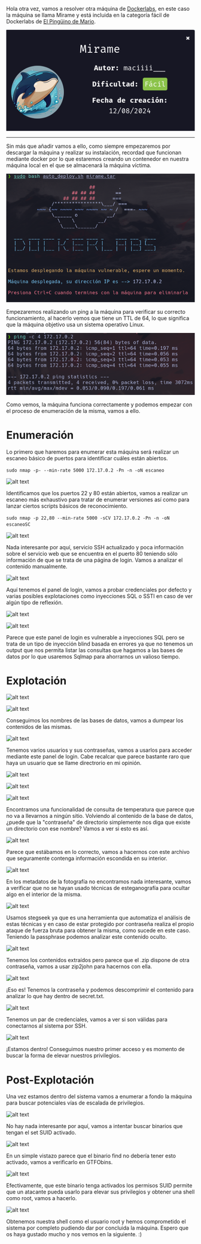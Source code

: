 
Hola otra vez, vamos a resolver otra máquina de [Dockerlabs](https://dockerlabs.es/#/), en este caso la máquina se llama Mirame y está incluida en la categoría fácil de Dockerlabs de [El Pingüino de Mario](https://www.youtube.com/channel/UCGLfzfKRUsV6BzkrF1kJGsg).

![alt text](images/image.png)

---------------------------------------------------------------------------------------------------------------------------------------------------

Sin más que añadir vamos a ello, como siempre empezaremos por descargar la máquina y realizar su instalación, recordad que funcionan mediante docker por lo que estaremos creando un contenedor en nuestra máquina local en el que se almacenará la máquina víctima.

![alt text](images/image-1.png)

Empezaremos realizando un ping a la máquina para verificar su correcto funcionamiento, al hacerlo vemos que tiene un TTL de 64, lo que significa que la máquina objetivo usa un sistema operativo Linux.

![alt text](images/image-2.png)

Como vemos, la máquina funciona correctamente y podemos empezar con el proceso de enumeración de la misma, vamos a ello.

# Enumeración

Lo primero que haremos para enumerar esta máquina será realizar un escaneo básico de puertos para identificar cuáles están abiertos.

```sudo nmap -p- --min-rate 5000 172.17.0.2 -Pn -n -oN escaneo```

![alt text](images/image-3.png)

Identificamos que los puertos 22 y 80 están abiertos, vamos a realizar un escaneo más exhaustivo para tratar de enumerar versiones así como para lanzar ciertos scripts básicos de reconocimiento.

``sudo nmap -p 22,80 --min-rate 5000 -sCV 172.17.0.2 -Pn -n -oN escaneoSC``

![alt text](images/image-4.png)

Nada interesante por aquí, servicio SSH actualizado y poca información sobre el servicio web que se encuentra en el puerto 80 teniendo sólo información de que se trata de una página de login. Vamos a analizar el contenido manualmente.

![alt text](images/image-5.png)

Aquí tenemos el panel de login, vamos a probar credenciales por defecto y varias posibles explotaciones como inyecciones SQL o SSTI en caso de ver algún tipo de reflexión.

![alt text](images/image-6.png)

![alt text](images/image-7.png)

Parece que este panel de login es vulnerable a inyecciones SQL pero se trata de un tipo de inyección blind basada en errores ya que no tenemos un output que nos permita listar las consultas que hagamos a las bases de datos por lo que usaremos Sqlmap para ahorrarnos un valioso tiempo.

# Explotación

![alt text](images/image-8.png)

![alt text](images/image-9.png)

Conseguimos los nombres de las bases de datos, vamos a dumpear los contenidos de las mismas.

![alt text](images/image-10.png)

Tenemos varios usuarios y sus contraseñas, vamos a usarlos para acceder mediante este panel de login. Cabe recalcar que parece bastante raro que haya un usuario que se llame directrorio en mi opinión.

![alt text](images/image-11.png)

![alt text](images/image-12.png)

![alt text](images/image-13.png)

Encontramos una funcionalidad de consulta de temperatura que parece que no va a llevarnos a ningún sitio. Volviendo al contenido de la base de datos, ¿puede que la "contraseña" de directorio simplemente nos diga que existe un directorio con ese nombre? Vamos a ver si esto es así.

![alt text](images/image-14.png)

Parece que estábamos en lo correcto, vamos a hacernos con este archivo que seguramente contenga información escondida en su interior.

![alt text](images/image-15.png)

En los metadatos de la fotografía no encontramos nada interesante, vamos a verificar que no se hayan usado técnicas de esteganografía para ocultar algo en el interior de la misma.

![alt text](images/image-16.png)

Usamos stegseek ya que es una herramienta que automatiza el análisis de estas técnicas y en caso de estar protegido por contraseña realiza el propio ataque de fuerza bruta para obtener la misma, como sucede en este caso. Teniendo la passphrase podemos analizar este contenido oculto.

![alt text](images/image-17.png)

Tenemos los contenidos extraídos pero parece que el .zip dispone de otra contraseña, vamos a usar zip2john para hacernos con ella.

![alt text](images/image-18.png)

¡Eso es! Tenemos la contraseña y podemos descomprimir el contenido para analizar lo que hay dentro de secret.txt.

![alt text](images/image-19.png)

Tenemos un par de credenciales, vamos a ver si son válidas para conectarnos al sistema por SSH.

![alt text](images/image-20.png)

¡Estamos dentro! Conseguimos nuestro primer acceso y es momento de buscar la forma de elevar nuestros privilegios.

# Post-Explotación

Una vez estamos dentro del sistema vamos a enumerar a fondo la máquina para buscar potenciales vías de escalada de privilegios.

![alt text](images/image-21.png)

No hay nada interesante por aquí, vamos a intentar buscar binarios que tengan el set SUID activado.

![alt text](images/image-22.png)

En un simple vistazo parece que el binario find no debería tener esto activado, vamos a verificarlo en GTFObins.

![alt text](images/image-23.png)

Efectivamente, que este binario tenga activados los permisos SUID permite que un atacante pueda usarlo para elevar sus privilegios y obtener una shell como root, vamos a hacerlo.

![alt text](images/image-24.png)

Obtenemos nuestra shell como el usuario root y hemos comprometido el sistema por completo pudiendo dar por concluida la máquina. Espero que os haya gustado mucho y nos vemos en la siguiente. :)





